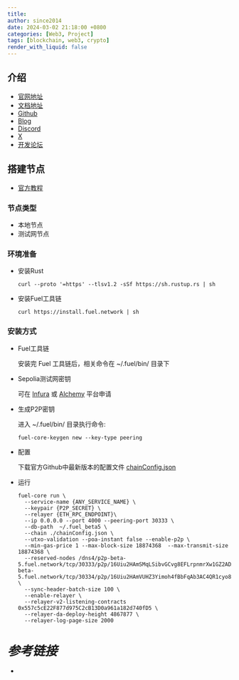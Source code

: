 ```yaml
---
title: 
author: since2014
date: 2024-03-02 21:18:00 +0800
categories: [Web3, Project]
tags: [blockchain, web3, crypto]
render_with_liquid: false
---
```


## 介绍

+ [官网地址](https://fuel.network/)
+ [文档地址](https://docs.fuel.network/)
+ [Github](https://github.com/FuelLabs/fuel-core)
+ [Blog](https://mirror.xyz/0x100dafC2b9604807c4bb28F6826E27626040f8ee)
+ [Discord](https://discord.com/invite/xfpK4Pe)
+ [X](https://twitter.com/fuel_network)
+ [开发论坛](https://forum.fuel.network/)

## 搭建节点

+ [官方教程](https://docs.fuel.network/guides/running-a-node/)

### 节点类型

+ 本地节点
+ 测试网节点

### 环境准备

+ 安装Rust
    ```shell
    curl --proto '=https' --tlsv1.2 -sSf https://sh.rustup.rs | sh
    ```
  
+ 安装Fuel工具链
  
    ```shell
    curl https://install.fuel.network | sh
    ```

### 安装方式

+ Fuel工具链
  
  安装完 Fuel 工具链后，相关命令在 ~/.fuel/bin/ 目录下

+ Sepolia测试网密钥
  
  可在 [Infura](https://app.infura.io/) 或 [Alchemy](https://www.alchemy.com/) 平台申请

+ 生成P2P密钥
  
  进入 ~/.fuel/bin/ 目录执行命令:
  ```shell
  fuel-core-keygen new --key-type peering
  ```

+ 配置
  
  下载官方Github中最新版本的配置文件 [chainConfig.json](https://github.com/FuelLabs/fuel-core/blob/v0.22.1/deployment/scripts/chainspec/beta_chainspec.json) 

+ 运行
  ```shell
  fuel-core run \
    --service-name {ANY_SERVICE_NAME} \
    --keypair {P2P_SECRET} \
    --relayer {ETH_RPC_ENDPOINT}\
    --ip 0.0.0.0 --port 4000 --peering-port 30333 \
    --db-path  ~/.fuel_beta5 \
    --chain ./chainConfig.json \
    --utxo-validation --poa-instant false --enable-p2p \
    --min-gas-price 1 --max-block-size 18874368  --max-transmit-size 18874368 \
    --reserved-nodes /dns4/p2p-beta-5.fuel.network/tcp/30333/p2p/16Uiu2HAmSMqLSibvGCvg8EFLrpnmrXw1GZ2ADX3U2c9ttQSvFtZX,/dns4/p2p-beta-5.fuel.network/tcp/30334/p2p/16Uiu2HAmVUHZ3Yimoh4fBbFqAb3AC4QR1cyo8bUF4qyi8eiUjpVP \
    --sync-header-batch-size 100 \
    --enable-relayer \
    --relayer-v2-listening-contracts 0x557c5cE22F877d975C2cB13D0a961a182d740fD5 \
    --relayer-da-deploy-height 4867877 \
    --relayer-log-page-size 2000

  ```

# *参考链接*

+ 
